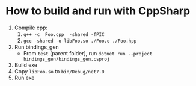 # How to build and run with CppSharp

1. Compile cpp:
   1. `g++ -c  Foo.cpp  -shared -fPIC`
   2. `gcc -shared -o libFoo.so ./Foo.o ./Foo.hpp`
2. Run bindings_gen
   - From `test` (parent folder), run `dotnet run --project bindings_gen/bindings_gen.csproj`
3. Build exe
4. Copy `libFoo.so` to `bin/Debug/net7.0`
5. Run exe
